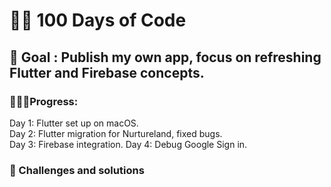 # 👨‍💻 100 Days of Code

## 🎯 Goal : Publish my own app, focus on refreshing Flutter and Firebase concepts. 

### 🏃🏻‍♂️Progress: 
Day 1: Flutter set up on macOS.  
Day 2: Flutter migration for Nurtureland, fixed bugs.   
Day 3: Firebase integration.
Day 4: Debug Google Sign in.

### 🐞 Challenges and solutions



